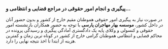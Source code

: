 ### پیگیری و انجام امور حقوقی در مراجع قضایی و انتظامی و...

در صورت نیاز به پیگیری امور حقوقی هموطنان مقیم خارج از کشور و بدون حضور آنان در داخل کشور، **موسسه بهار مهاجران پارسی** با توجه به حضور همکاران بازنشسته امور حقوقی و کنسولی و وکلای پایه یک دادگستری آمادگی پیگیری و رسیدگی پرونده در محاکم
قضایی و انتظامی هموطنان گرامی خارج از کشور در کوتاه ترین زمان و کمترین هزینه از
ابتدا تا اخذ نتیجه نهایی را دارد.